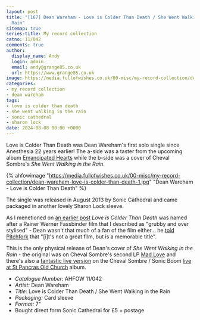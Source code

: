 ```yaml
---
layout: post
title: "[167] Dean Wareham - Love is Colder Than Death / She Went Walking in the
  Rain"
sitemap: true
series-title: My record collection
catno: 11/042
comments: true
author:
  display_name: Andy
  login: admin
  email: andy@grange85.co.uk
  url: https://www.grange85.co.uk
image: https://media.fullofwishes.co.uk/00-misc/my-record-collection/dean-wareham-love-is-colder-than-death-1.jpg
categories:
- my record collection
- dean wareham
tags:
- love is colder than death
- she went walking in the rain
- sonic cathedral
- sharon lock
date: 2024-08-08 00:00 +0000
---
```

Love is Colder Than Death was Dean Wareham's first solo single since Anesthesia 22 years earlier! The a-side was a taster from the upcoming album [Emancipated Hearts](/database/dean-wareham/releases/emancipated-hearts/) while the b-side was a cover of Cheval Sombre's _She Went Walking in the Rain_.

{% ahfowimage "https://media.fullofwishes.co.uk/00-misc/my-record-collection/dean-wareham-love-is-colder-than-death-1.jpg" "Dean Wareham - Love is Colder Than Death" %}

The single was released in August 2013 by Sonic Cathedral and came packaged in another lovely Sharon Lock sleeve. 

As I menetioned on [an earlier post](/2024/03/14/my-record-collection-118-dean-wareham-emancipated-hearts-test-pressing/) _Love is Colder Than Death_ was named after a Rainer Werner Fassbinder film that I described as "grubby and over stylised" - Dean wasn't that much of a fan of the film either... he [told Pitchfork](https://pitchfork.com/news/52051-listen-dean-wareham-galaxie-500-luna-shares-new-single-love-is-colder-than-death/) that "\[i\]t's not a great film, but is a memorable title".

This is the only physical release of Dean's cover of _She Went Walking in the Rain_ - the original was on Cheval Sombre's second LP [Mad Love](https://chevalsombre.bandcamp.com/album/mad-love-2) and there's also a [fantastic live version](https://chevalsombre.bandcamp.com/track/she-went-walking-in-the-rain) on the Cheval Sombre / Sonic Boom [live at St Pancras Old Church](https://chevalsombre.bandcamp.com/album/cheval-sombre-with-sonic-boom-recorded-live-at-st-pancras-old-church-london) album.

 - *Catalogue Number:* AHFOW 11/042
 - *Artist:* Dean Wareham
 - *Title:* Love is Colder Than Death / She Went Walking in the Rain
 - *Packaging:* Card sleeve
 - *Format:* 7"
 - Bought direct form Sonic Cathedral for £5 + postage
